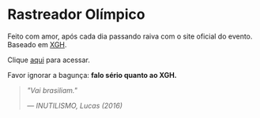 # Rastreador Olímpico

Feito com amor, após cada dia passando raiva com o site oficial do evento. Baseado em [XGH](https://gohorse.com.br/extreme-go-horse-xgh/). 

Clique [aqui](https://janjusti.github.io/rastreador-olimpico/) para acessar.

Favor ignorar a bagunça: **falo sério quanto ao XGH.**

> _"Vai brasiliam."_
>
> — <cite>INUTILISMO, Lucas (2016)</cite>